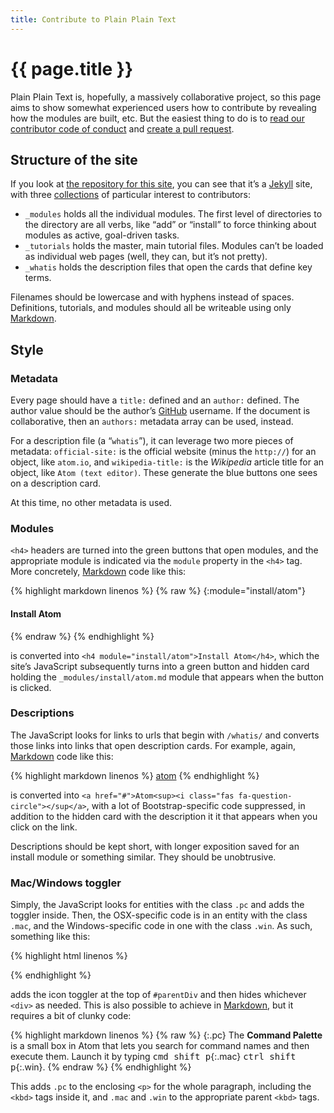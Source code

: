 ```yaml
---
title: Contribute to Plain Plain Text
---
```


# {{ page.title }}

Plain Plain Text is, hopefully, a massively collaborative project, so this
page aims to show somewhat experienced users how to contribute by revealing
how the modules are built, etc. But the easiest thing to do is to
[read our contributor code of
conduct](https://github.com/plain-plain-text/plain-plain-text-www/blob/master/CONTRIBUTOR_CODE_OF_CONDUCT.md)
and [create a pull
request](https://help.github.com/articles/creating-a-pull-request/).

## Structure of the site

If you look at [the repository for this
site](https://github.com/plain-plain-text/plain-plain-text-www), you can see
that it’s a [Jekyll](/whatis/jekyll) site, with three
[collections](https://jekyllrb.com/docs/collections/) of
particular interest to contributors:

* `_modules` holds all the individual modules. The first level of directories
  to the directory are all verbs, like “add” or “install” to force thinking
  about modules as active, goal-driven tasks. 
* `_tutorials` holds the master, main tutorial files. Modules can’t be loaded
  as individual web pages (well, they can, but it’s not pretty).
* `_whatis` holds the description files that open the cards that define key
  terms.

Filenames should be lowercase and with hyphens instead of spaces. Definitions,
tutorials, and modules should all be writeable using only
[Markdown](/whatis/markdown).

## Style

### Metadata

Every page should have a `title:` defined and an `author:` defined. The
author value should be the author’s [GitHub](/whatis/github) username. If the
document is collaborative, then an `authors:` metadata array can be used,
instead.

For a description file (a “`whatis`”), it can leverage two more pieces of
metadata: `official-site:` is the official website (minus the `http://`) for
an object, like `atom.io`, and `wikipedia-title:` is the _Wikipedia_ article
title for an object, like `Atom (text editor)`. These generate the blue
buttons one sees on a description card.

At this time, no other metadata is used.

### Modules

`<h4>` headers are turned into the green buttons that open modules, and the
appropriate module is indicated via the `module` property in the `<h4>` tag. More concretely,
[Markdown](/whatis/markdown) code like this:

{% highlight markdown linenos %}
{% raw %}
{:module="install/atom"}
#### Install Atom
{% endraw %}
{% endhighlight %}

is converted into `<h4 module="install/atom">Install Atom</h4>`, which the
site’s JavaScript subsequently turns into a green button and hidden card
holding the `_modules/install/atom.md` module that appears when the button is
clicked.

### Descriptions

The JavaScript looks for links to urls that begin with `/whatis/` and
converts those links into links that open description cards. For example,
again, [Markdown](/whatis/markdown) code like this:

{% highlight markdown linenos %}
[atom](/whatis/atom)
{% endhighlight %}

is converted into `<a href="#">Atom<sup><i class="fas
fa-question-circle"></sup</a>`, with a lot of Bootstrap-specific code
suppressed, in addition to the hidden card with the description it it that
appears when you click on the link. 

Descriptions should be kept short, with longer exposition saved for an
install module or something similar. They should be unobtrusive.

### Mac/Windows toggler

Simply, the JavaScript looks for entities with the class `.pc` and adds the
toggler inside. Then, the OSX-specific code is in an entity with the class
`.mac`, and the Windows-specific code in one with the class `.win`. As such,
something like this:

{% highlight html linenos %}
<div id="parentDiv" class="pc">
  <div class="mac">
    <!-- Mac content -->
  </div>
  <div class="win">
    <!-- Windows content -->
  </div>
</div>
{% endhighlight %}

adds the icon toggler at the top of `#parentDiv` and then hides whichever
`<div>` as needed. This is also possible to achieve in
[Markdown](/whatis/markdown), but it requires a bit of clunky code:

{% highlight markdown linenos %}
{% raw %}
{:.pc}
The **Command Palette** is a small box in Atom that lets you search for
command names and then execute them. Launch it by typing
<kbd><kbd>cmd</kbd> <kbd>shift</kbd> <kbd>p</kbd></kbd>{:.mac}
<kbd><kbd>ctrl</kbd> <kbd>shift</kbd> <kbd>p</kbd></kbd>{:.win}.
{% endraw %}
{% endhighlight %}

This adds `.pc` to the enclosing `<p>` for the whole paragraph, including the
`<kbd>` tags inside it, and
`.mac` and `.win` to the appropriate parent `<kbd>` tags. 
